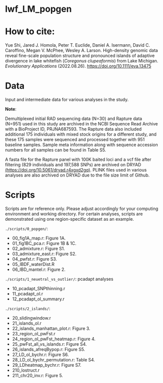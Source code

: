 # lwf_LM_popgen
 
# How to cite:
Yue Shi, Jared J. Homola, Peter T. Euclide, Daniel A. Isermann, David C. Caroffino, Megan V. McPhee, Wesley A. Larson. High-density genomic data reveal fine-scale population structure and pronounced islands of adaptive divergence in lake whitefish (*Coregonus clupeaformis*) from Lake Michigan. *Evolutionary Applications* (2022.08.26). https://doi.org/10.1111/eva.13475

# Data

Input and intermediate data for various analyses in the study. 

**Note**:

Demultiplexed initial RAD sequencing data (N=30) and Rapture data (N=951) used in this study are archived in the NCBI Sequence Read Archive with a BioProject ID, PRJNA687593. The Rapture data also included additional 175 individuals with mixed stock origins for a different study, and these 175 samples were sequenced and processed together with 951 baseline samples. Sample meta information along with sequence accession numbers for all samples can be found in Table S5. 

A fasta file for the Rapture panel with 100K baited loci and a vcf file after filtering (829 individuals and 197,588 SNPs) are archived on DRYAD [(https://doi.org/10.5061/dryad.r4xgxd2gq)](https://doi.org/10.5061/dryad.r4xgxd2gq). PLINK files used in various analyses are also archived on DRYAD due to the file size limit of Github.

# Scripts

Scripts are for reference only. Please adjust accordingly for your computing environment and working directory. For certain analyses, scripts are demonstrated using one region-specific dataset as an example. 

`./scripts/0_popgen/`: 
 - 00_fig1A_map.r: Figure 1A.
 - 01_fig1BC_pca.r: Figure 1B & 1C.
 - 02_admixture.r: Figure S1.
 - 03_admixture_east.r: Figure S2.
 - 04_pwfst.r: Figure S3.
 - 05_IBDF_waterDist.R
 - 06_IBD_mantel.r: Figure 2. 
 
`./scripts/1_neuetral_vs_outlier/`: pcadapt analyses
  - 10_pcadapt_SNPthinning.r
  - 11_pcadapt_ol.r
  - 12_pcadapt_ol_summary.r

`./scripts/2_islands/`: 
  - 20_slidingwindow.r
  - 21_islands_ol.r
  - 22_islands_manhattan_plot.r: Figure 3. 
  - 23_region_ol_pwFst.r
  - 24_region_ol_pwFst_heatmap.r: Figure 4.
  - 25_pwFst_all_vs_islands.r: Figure S4.
  - 26_islands_afreqBypop.r: Figure S5.
  - 27_LD_ol_bychr.r: Figure S6.
  - 28_LD_ol_bychr_permutation.r: Table S4. 
  - 29_LDheatmap_bychr.r: Figure S7.
  - 210_lostruct.r
  - 211_chr20_inv.r: Figure 5. 
  
 

  


 


